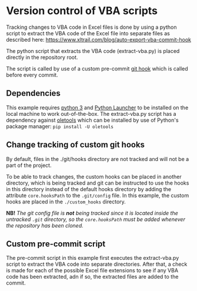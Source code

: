 # Version control of VBA scripts
Tracking changes to VBA code in Excel files is done by using a python script to extract the VBA code of the Excel file into separate files as described here: https://www.xltrail.com/blog/auto-export-vba-commit-hook

The python script that extracts the VBA code (extract-vba.py) is placed directly in the repository root.

The script is called by use of a custom pre-commit [git hook](https://git-scm.com/docs/githooks) which is called before every commit.

## Dependencies
This example requires [python 3](https://www.python.org/downloads/windows/) and [Python Launcher](https://docs.python.org/3/using/windows.html#launcher) to be installed on the local machine to work out-of-the-box. The extract-vba.py script has a dependency against [oletools](https://github.com/decalage2/oletools) which can be installed by use of Python's package manager: `pip install -U oletools`

## Change tracking of custom git hooks
By default, files in the ./git/hooks directory are not tracked and will not be a part of the project.

To be able to track changes, the custom hooks can be placed in another directory, which is being tracked and git can be instructed to use the hooks in this directory instead of the default hooks directory by adding the attribute `core.hooksPath` to the `.git/config` file. In this example, the custom hooks are placed in the `./custom_hooks` directory.

**NB!** *The git config file is **not** being tracked since it is located inside the untracked `.git` directory, so the `core.hooksPath` must be added whenever the repository has been cloned.*

## Custom pre-commit script
The pre-commit script in this example first executes the extract-vba.py script to extract the VBA code into separate directories. After that, a check is made for each of the possible Excel file extensions to see if any VBA code has been extracted, adn if so, the extracted files are added to the commit.
